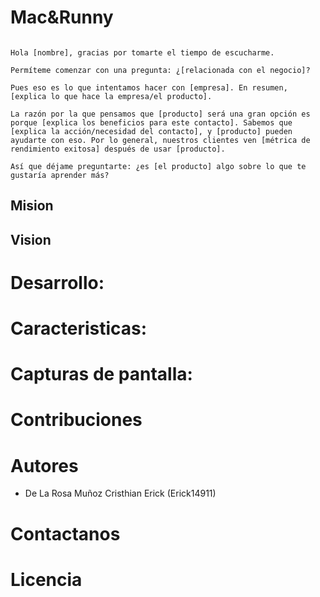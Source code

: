 <!--@author:Erick14911-->
<!--
Edicion de README.md
-> Los tamaños de fuente se modifican con '#'
-> El salto de linea se indica con una linea vasia
-> Las listas numeradas van con numero y punto (1.)  
-> Las listas no numeradas pueden anidarse  con una tabulacion 4 espacios y usan '*','+'.´-´
-> Bloque de codigo se encierra de la sig. manera: 
~~~

codigo

~~~
-> Puede escribirce codigo dejando sangria de 4 espacios
-> Un pequeño bloque de codigo puede escribirse entre Acentuacion fuerte:
   `codigo`
-> Para poner un link a una url: [texto mostrado](url)
-> Para linkear una imagen: ![Texto mostrado](Direccion de la imagen)
-> link a un ancla de un documento interno: [text](documento.ext#ancla)
-> Puede incristrarse codigo HTML como : <a name="ancla"/>
-> **Negritas**
-> *Italica*
-> _Cursiva_
-> ***Cursiva y Negrita***
-> **_Italica Negrita_**
-->
# Mac&Runny

~~~

Hola [nombre], gracias por tomarte el tiempo de escucharme. 

Permíteme comenzar con una pregunta: ¿[relacionada con el negocio]?

Pues eso es lo que intentamos hacer con [empresa]. En resumen, [explica lo que hace la empresa/el producto]. 

La razón por la que pensamos que [producto] será una gran opción es porque [explica los beneficios para este contacto]. Sabemos que [explica la acción/necesidad del contacto], y [producto] pueden ayudarte con eso. Por lo general, nuestros clientes ven [métrica de rendimiento exitosa] después de usar [producto]. 

Así que déjame preguntarte: ¿es [el producto] algo sobre lo que te gustaría aprender más?

~~~

## Mision



## Vision



# Desarrollo:



# Caracteristicas:



# Capturas de pantalla:



# Contribuciones

>

# Autores

+ De La Rosa Muñoz Cristhian Erick (Erick14911)
  
# Contactanos



# Licencia
